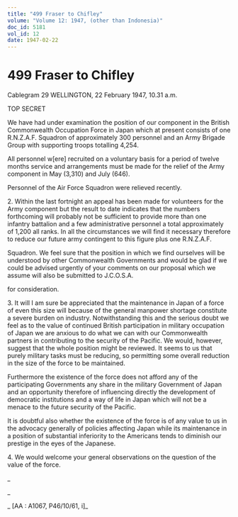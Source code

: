 ```yaml
---
title: "499 Fraser to Chifley"
volume: "Volume 12: 1947, (other than Indonesia)"
doc_id: 5181
vol_id: 12
date: 1947-02-22
---
```


# 499 Fraser to Chifley

Cablegram 29 WELLINGTON, 22 February 1947, 10.31 a.m.

TOP SECRET

We have had under examination the position of our component in the British Commonwealth Occupation Force in Japan which at present consists of one R.N.Z.A.F. Squadron of approximately 300 personnel and an Army Brigade Group with supporting troops totalling 4,254.

All personnel w[ere] recruited on a voluntary basis for a period of twelve months service and arrangements must be made for the relief of the Army component in May (3,310) and July (646).

Personnel of the Air Force Squadron were relieved recently.

2\. Within the last fortnight an appeal has been made for volunteers for the Army component but the result to date indicates that the numbers forthcoming will probably not be sufficient to provide more than one infantry battalion and a few administrative personnel a total approximately of 1,200 all ranks. In all the circumstances we will find it necessary therefore to reduce our future army contingent to this figure plus one R.N.Z.A.F.

Squadron. We feel sure that the position in which we find ourselves will be understood by other Commonwealth Governments and would be glad if we could be advised urgently of your comments on our proposal which we assume will also be submitted to J.C.O.S.A.

for consideration.

3\. It will I am sure be appreciated that the maintenance in Japan of a force of even this size will because of the general manpower shortage constitute a severe burden on industry. Notwithstanding this and the serious doubt we feel as to the value of continued British participation in military occupation of Japan we are anxious to do what we can with our Commonwealth partners in contributing to the security of the Pacific. We would, however, suggest that the whole position might be reviewed. It seems to us that purely military tasks must be reducing, so permitting some overall reduction in the size of the force to be maintained.

Furthermore the existence of the force does not afford any of the participating Governments any share in the military Government of Japan and an opportunity therefore of influencing directly the development of democratic institutions and a way of life in Japan which will not be a menace to the future security of the Pacific.

It is doubtful also whether the existence of the force is of any value to us in the advocacy generally of policies affecting Japan while its maintenance in a position of substantial inferiority to the Americans tends to diminish our prestige in the eyes of the Japanese.

4\. We would welcome your general observations on the question of the value of the force.

_

_

_ [AA : A1067, P46/10/61, i]_
